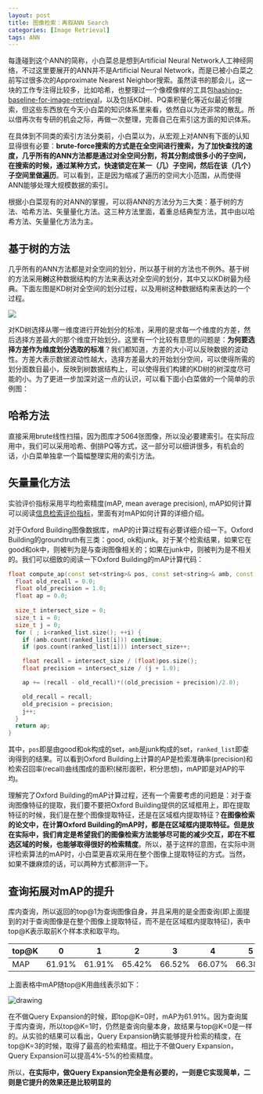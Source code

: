```yaml
---
layout: post
title: 图像检索：再叙ANN Search
categories: [Image Retrieval]
tags: ANN
---
```


每逢碰到这个ANN的简称，小白菜总是想到Artificial Neural Network人工神经网络，不过这里要展开的ANN并不是Artificial Neural Network，而是已被小白菜之前写过很多次的Approximate Nearest Neighbor搜索。虽然读书的那会儿，这一块的工作专注得比较多，比如哈希，也整理过一个像模像样的工具包[hashing-baseline-for-image-retrieval](https://github.com/willard-yuan/hashing-baseline-for-image-retrieval)，以及包括KD树、PQ乘积量化等近似最近邻搜索，但这些东西放在今天小白菜的知识体系里来看，依然自以为还非常的散乱。所以借再次有专研的机会之际，再做一次整理，完善自己在索引这方面的知识体系。

在具体到不同类的索引方法分类前，小白菜以为，从宏观上对ANN有下面的认知显得很有必要：**brute-force搜索的方式是在全空间进行搜索，为了加快查找的速度，几乎所有的ANN方法都是通过对全空间分割，将其分割成很多小的子空间，在搜索的时候，通过某种方式，快速锁定在某一（几）子空间，然后在该（几个）子空间里做遍历**。可以看到，正是因为缩减了遍历的空间大小范围，从而使得ANN能够处理大规模数据的索引。

根据小白菜现有的对ANN的掌握，可以将ANN的方法分为三大类：基于树的方法、哈希方法、矢量量化方法。这三种方法里面，着重总结典型方法，其中由以哈希方法、矢量量化方法为主。

## 基于树的方法

几乎所有的ANN方法都是对全空间的划分，所以基于树的方法也不例外。基于树的方法采用**树**这种数据结构的方法来表达对全空间的划分，其中又以KD树最为经典。下面左图是KD树对全空间的划分过程，以及用树这种数据结构来表达的一个过程。

![](https://i300.photobucket.com/albums/nn17/willard-yuan/kdTree-LSH_zpsqehttqom.png)

对KD树选择从哪一维度进行开始划分的标准，采用的是求每一个维度的方差，然后选择方差最大的那个维度开始划分。这里有一个比较有意思的问题是：**为何要选择方差作为维度划分选取的标准**？我们都知道，方差的大小可以反映数据的波动性。方差大表示数据波动性越大，选择方差最大的开始划分空间，可以使得所需的划分面数目最小，反映到树数据结构上，可以使得我们构建的KD树的树深度尽可能的小。为了更进一步加深对这一点的认识，可以看下面小白菜做的一个简单的示例图：

## 哈希方法

直接采用brute线性扫描，因为图库才5064张图像，所以没必要建索引。在实际应用中，我们可以采用哈希、倒排PQ等方式，这一部分可以细讲很多，有机会的话，小白菜单独拿一个篇幅整理实用的索引方法。

## 矢量量化方法

实验评价指标采用平均检索精度(mAP, mean average precision), mAP如何计算可以阅读[信息检索评价指标](http://yongyuan.name/blog/evaluation-of-information-retrieval.html)，里面有对mAP如何计算的详细介绍。

对于Oxford Building图像数据库，mAP的计算过程有必要详细介绍一下。Oxford Building的groundtruth有三类：good, ok和junk。对于某个检索结果，如果它在good和ok中，则被判为是与查询图像相关的；如果在junk中，则被判为是不相关的。我们可以细致的阅读一下Oxford Building的mAP计算代码：

```cpp
float compute_ap(const set<string>& pos, const set<string>& amb, const vector<string>& ranked_list){
  float old_recall = 0.0;
  float old_precision = 1.0;
  float ap = 0.0;
  
  size_t intersect_size = 0;
  size_t i = 0;
  size_t j = 0;
  for ( ; i<ranked_list.size(); ++i) {
    if (amb.count(ranked_list[i])) continue;
    if (pos.count(ranked_list[i])) intersect_size++;

    float recall = intersect_size / (float)pos.size();
    float precision = intersect_size / (j + 1.0);

    ap += (recall - old_recall)*((old_precision + precision)/2.0);

    old_recall = recall;
    old_precision = precision;
    j++;
  }
  return ap;
}
```

其中，`pos`即是由good和ok构成的set，`amb`是junk构成的set，`ranked_list`即查询得到的结果。可以看到Oxford Building上计算的AP是检索准确率(precision)和检索召回率(recall)曲线围成的面积(梯形面积，积分思想)，mAP即是对AP的平均。

理解完了Oxford Building的mAP计算过程，还有一个需要考虑的问题是：对于查询图像特征的提取，我们要不要把Oxford Building提供的区域框用上，即在提取特征的时候，我们是在整个图像提取特征，还是在区域框内提取特征？**在图像检索的论文中，在计算Oxford Building的mAP时，都是在区域框内提取特征。但是放在实际中，我们肯定是希望我们的图像检索方法能够尽可能的减少交互，即在不框选区域的时候，也能够取得很好的检索精度**。所以，基于这样的意图，在实际中测评检索算法的mAP时，小白菜更喜欢采用在整个图像上提取特征的方式。当然，如果不嫌麻烦的话，可以两种方式都测评一下。

## 查询拓展对mAP的提升

库内查询，所以返回的top@1为查询图像自身，并且采用的是全图查询(即上面提到的对于查询图像是在整个图像上提取特征，而不是在区域框内提取特征)，表中top@K表示取前K个样本求和取平均。

top@K | 0 | 1 |  2 | 3| 4| 5 | 6 | 7 | 8 | 9 | 10 |
---|---|---|---|---|---|---|---|---|---|---|---|
MAP | 61.91% | 61.91% | 65.42% | 66.52% | 66.07% | 66.38% | 66.51% | 65.65% | 65.16% | 63.46% | 62.41%

上面表格中mAP随top@K用曲线表示如下：

![drawing](http://i300.photobucket.com/albums/nn17/willard-yuan/blog/qe_map_zpsbat8vy5x.png)

在不做Query Expansion的时候，即top@K=0时，mAP为61.91%。因为查询属于库内查询，所以top@K=1时，仍然是查询向量本身，故结果与top@K=0是一样的。从实验的结果可以看出，Query Expansion确实能够提升检索的精度，在top@K=3的时候，取得了最高的检索精度。相比于不做Query Expansion，Query Expansion可以提高4%-5%的检索精度。

所以，**在实际中，做Query Expansion完全是有必要的，一则是它实现简单，二则是它提升的效果还是比较明显的**
